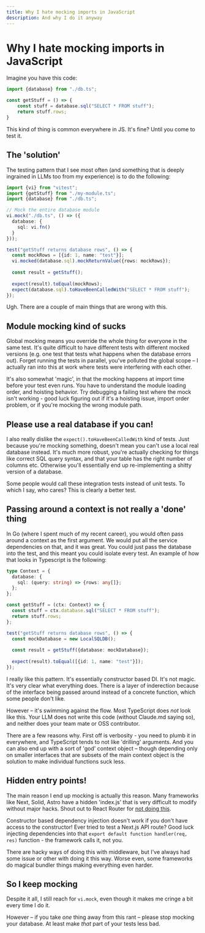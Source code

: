```yaml
---
title: Why I hate mocking imports in JavaScript
description: And why I do it anyway
---
```


# Why I hate mocking imports in JavaScript

Imagine you have this code:


```ts
import {database} from "./db.ts";

const getStuff = () => {
    const stuff = database.sql("SELECT * FROM stuff");
    return stuff.rows;
}
```

This kind of thing is common everywhere in JS. It's fine? Until you come to test it.

## The 'solution'

The testing pattern that I see most often (and something that is deeply ingrained in LLMs too from my experience) is to do the following:

```ts
import {vi} from "vitest";
import {getStuff} from "./my-module.ts";
import {database} from "./db.ts";

// Mock the entire database module
vi.mock("./db.ts", () => ({
  database: {
    sql: vi.fn()
  }
}));

test("getStuff returns database rows", () => {
  const mockRows = [{id: 1, name: "test"}];
  vi.mocked(database.sql).mockReturnValue({rows: mockRows});
  
  const result = getStuff();
  
  expect(result).toEqual(mockRows);
  expect(database.sql).toHaveBeenCalledWith("SELECT * FROM stuff");
});
```

Ugh. There are a couple of main things that are wrong with this.

## Module mocking kind of sucks

Global mocking means you override the whole thing for everyone in the same test. It's quite difficult to have different tests with different mocked versions (e.g. one test that tests what happens when the database errors out). Forget running the tests in parallel, you've polluted the global scope – I actually ran into this at work where tests were interfering with each other.

It's also somewhat 'magic', in that the mocking happens at import time before your test even runs. You have to understand the module loading order, and hoisting behavior. Try debugging a failing test where the mock isn't working - good luck figuring out if it's a hoisting issue, import order problem, or if you're mocking the wrong module path.

## Please use a real database if you can!

I also really dislike the `expect().toHaveBeenCalledWith` kind of tests. Just because you're mocking something, doesn't mean you can't use a local real database instead. It's much more robust, you're actually checking for things like correct SQL query syntax, and that your table has the right number of columns etc. Otherwise you'll essentially end up re-implementing a shitty version of a database.

Some people would call these integration tests instead of unit tests. To which I say, who cares? This is clearly a better test.

## Passing around a context is not really a 'done' thing

In Go (where I spent much of my recent career), you would often pass around a context as the first argument. We would put all the service dependencies on that, and it was great. You could just pass the database into the test, and this meant you could isolate every test. An example of how that looks in Typescript is the following:

```ts
type Context = {
  database: {
    sql: (query: string) => {rows: any[]};
  };
};

const getStuff = (ctx: Context) => {
  const stuff = ctx.database.sql("SELECT * FROM stuff");
  return stuff.rows;
};

test("getStuff returns database rows", () => {
  const mockDatabase = new LocalSQLDB();
  
  const result = getStuff({database: mockDatabase});
  
  expect(result).toEqual([{id: 1, name: "test"}]);
});
```

I really like this pattern. It's essentially constructor based DI. It's not magic. It's very clear what everything does. There is a layer of inderection because of the interface being passed around instead of a concrete function, which some people don't like. 

However – it's swimming against the flow. Most TypeScript does *not* look like this. Your LLM does not write this code (without Claude.md saying so), and neither does your team mate or OSS contributor.

 There are a few reasons why. First off is verbosity - you need to plumb it in everywhere, and TypeScript tends to not like 'drilling' arguments. And you can also end up with a sort of 'god' context object – though depending only on smaller interfaces that are subsets of the main context object is the solution to make individual functions suck less.

## Hidden entry points!

The main reason I end up mocking is actually this reason. Many frameworks like Next, Solid, Astro have a hidden 'index.js' that is very difficult to modify without major hacks. Shout out to React Router for [not doing this](https://reactrouter.com/api/framework-conventions/entry.server.tsx).

Constructor based dependency injection doesn't work if you don't have access to the constructor! Ever tried to test a Next.js API route? Good luck injecting dependencies into that `export default function handler(req, res)` function - the framework calls it, not you.

There are hacky ways of doing this with middleware, but I've always had some issue or other with doing it this way. Worse even, some frameworks do magical bundler things making everything even harder.

## So I keep mocking

Despite it all, I still reach for `vi.mock`, even though it makes me cringe a bit every time I do it.

However – if you take *one* thing away from this rant – please stop mocking your database. At least make *that* part of your tests less bad.
